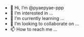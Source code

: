 - 👋 Hi, I’m @pyaepyae-ppp
- 👀 I’m interested in ...
- 🌱 I’m currently learning ...
- 💞️ I’m looking to collaborate on ...
- 📫 How to reach me ...

<!---
pyaepyae-ppp/pyaepyae-ppp is a ✨ special ✨ repository because its `README.md` (this file) appears on your GitHub profile.
You can click the Preview link to take a look at your changes.
--->
